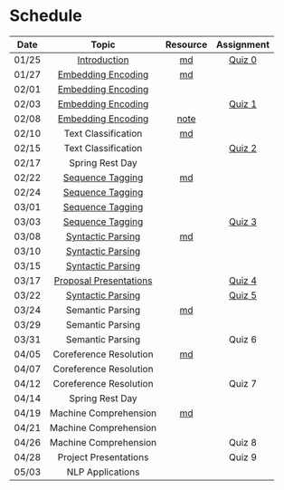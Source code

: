 Schedule
=====

|Date | Topic | Resource | Assignment |
|:---:|:---:|:---:|:---:|
|01/25| [Introduction](https://emory.zoom.us/rec/share/xL4YqPtVdPrb_1H6FB7zs6kfKm-XIUB0QwglSpq88-ue3lQSF_s1ifYHR03lb5mP.leLwQqA3y0V_BMVL) | [md](syllabus.md) | [Quiz 0](quiz/quiz0.md) |
|01/27| [Embedding Encoding](https://emory.zoom.us/rec/share/uj8gb8LVPEpbPmey5KS-QsD4XbmSIRcRFo4YmiOvRroRibpFRGKChmASU-YUOfv7.3dIEGQ_hLL00liVR) | [md](embedding_encoding.md) |  |
|02/01| [Embedding Encoding](https://emory.zoom.us/rec/play/eKZp5HLwkKDuNW5rlzbx7B31EREkSsYrqlXzCPcSZ1ydiPg_HQUeH5bEvszHUEzEkVe2dBWpkbpFMKnq.kSqR_wby1ZRIjcRZ) |  |  |
|02/03| [Embedding Encoding](https://emory.zoom.us/rec/share/3wHSp8M_bqiITrFZJyh5Kd-kHERrBo42Spl5wFFpHi2x4vwU2uJLphS73F4RE97t.Txq1CvV5F0uARfvS) |  | [Quiz 1](quiz/quiz1.md) |
|02/08| [Embedding Encoding](https://emory.zoom.us/rec/share/oCW2sAlu9LqdJYsk0galaId0gFFwdMjwpTuVm6CVDsw9jEB9M6vYL52_Mx_RO1e7.gcse2QXzmRjIDxfB) | [note](https://drive.google.com/file/d/1yE9SzpnkH4iDFfxbMInSwoaE07IdEWwK/view?usp=sharing) |  |
|02/10| Text Classification | [md](text_classification.md) |  |
|02/15| Text Classification |  | [Quiz 2](quiz/quiz2.md) |
|02/17| Spring Rest Day |  |  |
|02/22| [Sequence Tagging](https://emory.zoom.us/rec/share/L01jwxrlLbXZmAjeQ74K9UiZqEivhIKh9qOMszElrs4acwaKTf0H4k4pNaRTKF_D.MtMdFJpLPDF4SNXf) | [md](sequence_tagging.md) |  |
|02/24| [Sequence Tagging](https://emory.zoom.us/rec/share/w6X_TJzl33o9wH4pCOOPYIGI1f5SfvUmiACscxLpuSA9vbHxGwQZsz8W9iGOFWmR.A3iDCQYvbrAJyR_E) |  |  |
|03/01| [Sequence Tagging](https://emory.zoom.us/rec/share/a5h829ujlojOEHiUNFGEdsNUOq2RmIeApkdE4j8BUq3ni1iDylJDCjIqiaZDsDP7.LmzVxietB9Pi91YA) |  |  |
|03/03| [Sequence Tagging](https://emory.zoom.us/rec/share/bfxJkFSoM4Dgz4vtETzs9L2JFt5Z6tjGUuiKflK-GQOwSb2nAKJWqtS-W7R6C55X.Uy9ukr9o5aReIPVg)  |  | [Quiz 3](quiz/quiz3.md) |
|03/08| [Syntactic Parsing](https://emory.zoom.us/rec/share/QUrjkNWi7JI1kf3-DNiC46DT0EiSIf0wAGhZnLpZ0vl7-wPcuDy34Fty5z057TEU.Ew8r_aj8bgsLubwi) | [md](syntactic_parsing.md) |  |
|03/10| [Syntactic Parsing](https://emory.zoom.us/rec/share/xNFEEHLS536aXuVxtytPaTTJuMYc6Tdj74Nmdubn6ChYOS3tVOT2U2LMSAGJiNTA.-Jtu9fuZssTRog5C) |  |  |
|03/15| [Syntactic Parsing](https://emory.zoom.us/rec/share/Tf8XzBDcO5jpWpjA95A2dXLuva8s4fMV0hOauA9OlEu1PRJiMEhZiriHg94_PrcT.Cfpru_WPyRdxM0W4?startTime=1615411357000) |  |  |
|03/17| [Proposal Presentations](https://emory.zoom.us/rec/share/QMDaMlN6ZzMIK7KRb_o_pJeszO2021K5sd1YI4Ze8jEq9FjHF3Bs_QWKSEnnSFW8.8wRK1hcPuBmKOsX7) |  | [Quiz 4](quiz/quiz4.md) |
|03/22| [Syntactic Parsing](https://emory.zoom.us/rec/share/8I1OapPppA9_JbgpZ2PhoqIMP8KZkARq95bs0TMIb8rBm_kZ4nIiivNxtLmkQNCh.PXzGLPH92lfEGw9R?startTime=1616444482000) |  | [Quiz 5](quiz/quiz5.md) |
|03/24| Semantic Parsing | [md](semantic_parsing.md) |  |
|03/29| Semantic Parsing |  |  |
|03/31| Semantic Parsing |  | Quiz 6 |
|04/05| Coreference Resolution | [md](coreference_resolution.md) |  |
|04/07| Coreference Resolution |  |  |
|04/12| Coreference Resolution |  | Quiz 7 |
|04/14| Spring Rest Day |  |  |
|04/19| Machine Comprehension  | [md](machine_comprehension.md) |  |
|04/21| Machine Comprehension  |  |  |
|04/26| Machine Comprehension |  | Quiz 8 |
|04/28| Project Presentations |  | Quiz 9 |
|05/03| NLP Applications |  |  |



<!-- 
0: 2
1: 4
2: 4
3: 4
4: 4
5: 3
6: 4
7: 4
8: 4
9: 3 -->

